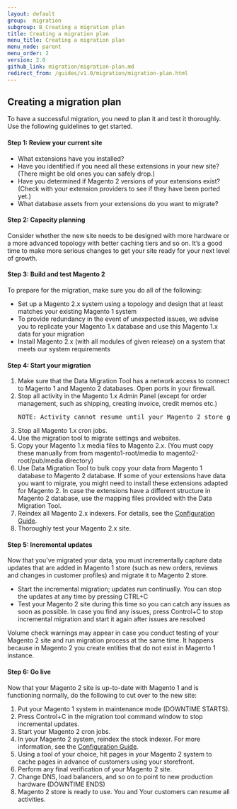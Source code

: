```yaml
---
layout: default
group:  migration
subgroup: B_Creating a migration plan
title: Creating a migration plan
menu_title: Creating a migration plan
menu_node: parent
menu_order: 2
version: 2.0
github_link: migration/migration-plan.md
redirect_from: /guides/v1.0/migration/migration-plan.html
---
```


  
<h2>Creating a migration plan</h2>

To have a successful migration, you need to plan it and test it thoroughly. Use the following guidelines to get started.

<h4>Step 1: Review your current site</h4>

* What extensions have you installed?
* Have you identified if you need all these extensions in your new site?  (There might be old ones you can safely drop.)
* Have you determined if Magento 2 versions of your extensions exist?  (Check with your extension providers to see if they have been ported yet.)
* What database assets from your extensions do you want to migrate?

<h4>Step 2: Capacity planning</h4>

Consider whether the new site needs to be designed with more hardware or a more advanced topology with better caching tiers and so on. It’s a good time to make more serious changes to get your site ready for your next level of growth.

<h4>Step 3: Build and test Magento 2</h4>

To prepare for the migration, make sure you do all of the following:

* Set up a Magento 2.x system using a topology and design that at least matches your existing Magento 1 system
* To provide redundancy in the event of unexpected issues, we advise you to replicate your Magento 1.x database and use this Magento 1.x data for your migration
* Install Magento 2.x (with all modules of given release) on a system that meets our system requirements

<h4>Step 4: Start your migration</h4>

<ol>
  <li>Make sure that the Data Migration Tool has a network access to connect to Magento 1 and Magento 2 databases. Open ports in your firewall.</li>
  <li>Stop all activity in the Magento 1.x Admin Panel (except for order management, such as shipping, creating invoice, credit memos etc.)</li>
<pre>NOTE: Activity cannot resume until your Magento 2 store goes live.</pre>
  <li>Stop all Magento 1.x cron jobs.</li> 
  <li>Use the migration tool to migrate settings and websites.</li>
  <li>Copy your Magento 1.x media files to Magento 2.x. (You must copy these manually from  from magento1-root/media to magento2-root/pub/media directory)</li> 
  <li>Use Data Migration Tool to bulk copy your data from Magento 1 database to Magento 2 database. If some of your extensions have data you want to migrate, you might need to install these extensions adapted for Magento 2. In case the extensions have a different structure in Magento 2 database, use the mapping files provided with the Data Migration Tool.</li>
  <li>Reindex all Magento 2.x indexers. For details, see the <a href="{{page.baseurl}}config-guide/cli/config-cli-subcommands-index.html">Configuration Guide</a>.</li>
  <li>Thoroughly test your Magento 2.x site.</li>
</ol>

<h4>Step 5:  Incremental updates</h4>

Now that you’ve migrated your data, you must incrementally capture data updates that are added in Magento 1 store (such as new orders, reviews and changes in customer profiles) and migrate it to Magento 2 store.

* Start the incremental migration; updates run continually. 
You can stop the updates at any time by pressing CTRL+C
* Test your Magento 2 site during this time so you can catch any issues as soon as possible.
In case you find any issues, press Control+C to stop incremental migration and start it again after issues are resolved

<div class="bs-callout bs-callout-info" id="info">
  <p>Volume check warnings may appear in case you conduct testing of your Magento 2 site and run migration process at the same time. It happens because in Magento 2 you create entities that do not exist in Magento 1 instance.</p>
</div>

<h4>Step 6: Go live</h4>

Now that your Magento 2 site is up-to-date with Magento 1 and is functioning normally, do the following to cut over to the new site:

1. Put your Magento 1 system in maintenance mode (DOWNTIME STARTS).
2. Press Control+C in the migration tool command window to stop incremental updates.
3. Start your Magento 2 cron jobs.
4. In your Magento 2 system, reindex the stock indexer. For more information, see the <a href="{{page.baseurl}}config-guide/cli/config-cli-subcommands-index.html">Configuration Guide</a>.
5. Using a tool of your choice, hit pages in your Magento 2 system to cache pages in advance of customers using your storefront.
6. Perform any final verification of your Magento 2 site.
7. Change DNS, load balancers, and so on to point to new production hardware (DOWNTIME ENDS) 
8. Magento 2 store is ready to use. You and Your customers can resume all activities.



